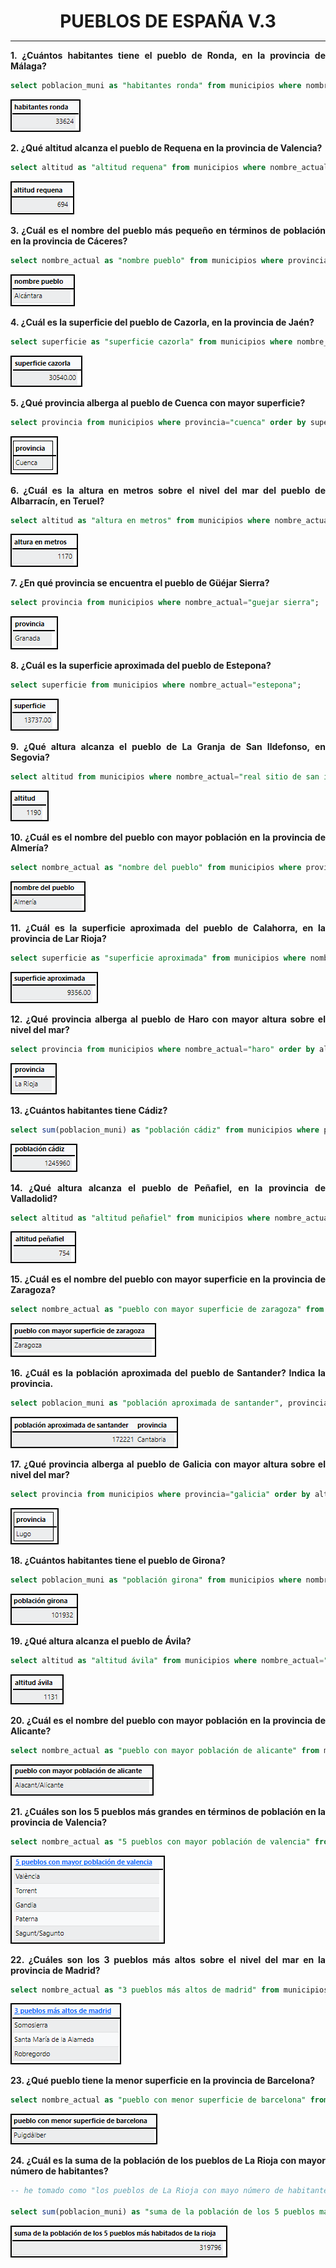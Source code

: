 <style>
  h1{
    text-align: center;
    font-weight: bold;
    border: none;
    margin-bottom: 0px;
  }

  p{
    text-align: justify;
  }

  img{
    border: 2px solid black;
  }
</style>

<h1>PUEBLOS DE ESPAÑA V.3</h1>

<hr>

<p><b>1. ¿Cuántos habitantes tiene el pueblo de Ronda, en la provincia de Málaga?</b></p>

```sql
select poblacion_muni as "habitantes ronda" from municipios where nombre_actual="ronda";
```

<img src="img/1.png">

<p><b>2. ¿Qué altitud alcanza el pueblo de Requena en la provincia de Valencia?</b></p>

```sql
select altitud as "altitud requena" from municipios where nombre_actual="requena";
```

<img src="img/2.png">

<p><b>3. ¿Cuál es el nombre del pueblo más pequeño en términos de población en la provincia de Cáceres?</b></p>

```sql
select nombre_actual as "nombre pueblo" from municipios where provincia="caceres" order by altitud asc limit 1;
```

<img src="img/3.png">

<p><b>4. ¿Cuál es la superficie del pueblo de Cazorla, en la provincia de Jaén?</b></p>

```sql
select superficie as "superficie cazorla" from municipios where nombre_actual="cazorla"
```

<img src="img/4.png">

<p><b>5. ¿Qué provincia alberga al pueblo de Cuenca con mayor superficie?</b></p>

```sql
select provincia from municipios where provincia="cuenca" order by superficie desc limit 1;
```

<img src="img/5.png">

<p><b>6. ¿Cuál es la altura en metros sobre el nivel del mar del pueblo de Albarracín, en Teruel?</b></p>

```sql
select altitud as "altura en metros" from municipios where nombre_actual="albarracin";
```

<img src="img/6.png">

<p><b>7. ¿En qué provincia se encuentra el pueblo de Güéjar Sierra?</b></p>

```sql
select provincia from municipios where nombre_actual="guejar sierra";
```

<img src="img/7.png">

<p><b>8. ¿Cuál es la superficie aproximada del pueblo de Estepona?</b></p>

```sql
select superficie from municipios where nombre_actual="estepona";
```

<img src="img/8.png">

<p><b>9. ¿Qué altura alcanza el pueblo de La Granja de San Ildefonso, en Segovia?</b></p>

```sql
select altitud from municipios where nombre_actual="real sitio de san ildefonso";
```

<img src="img/9.png">

<p><b>10. ¿Cuál es el nombre del pueblo con mayor población en la provincia de Almería?</b></p>

```sql
select nombre_actual as "nombre del pueblo" from municipios where provincia="almeria" order by poblacion_muni desc limit 1;
```

<img src="img/10.png">

<p><b>11. ¿Cuál es la superficie aproximada del pueblo de Calahorra, en la provincia de Lar Rioja?</b></p>

```sql
select superficie as "superficie aproximada" from municipios where nombre_actual="calahorra" and provincia="la rioja";
```

<img src="img/11.png">

<p><b>12. ¿Qué provincia alberga al pueblo de Haro con mayor altura sobre el nivel del mar?</b></p>

```sql
select provincia from municipios where nombre_actual="haro" order by altitud desc limit 1;
```

<img src="img/12.png">

<p><b>13. ¿Cuántos habitantes tiene Cádiz?</b></p>

```sql
select sum(poblacion_muni) as "población cádiz" from municipios where provincia="cadiz";
```

<img src="img/13.png">

<p><b>14. ¿Qué altura alcanza el pueblo de Peñafiel, en la provincia de Valladolid?</b></p>

```sql
select altitud as "altitud peñafiel" from municipios where nombre_actual="peñafiel" and provincia="valladolid";
```

<img src="img/14.png">

<p><b>15. ¿Cuál es el nombre del pueblo con mayor superficie en la provincia de Zaragoza?</b></p>

```sql
select nombre_actual as "pueblo con mayor superficie de zaragoza" from municipios where provincia="zaragoza" order by superficie desc limit 1;
```

<img src="img/15.png">

<p><b>16. ¿Cuál es la población aproximada del pueblo de Santander? Indica la provincia.</b></p>

```sql
select poblacion_muni as "población aproximada de santander", provincia from municipios where nombre_actual="santander";
```

<img src="img/16.png">

<p><b>17. ¿Qué provincia alberga al pueblo de Galicia con mayor altura sobre el nivel del mar?</b></p>

```sql
select provincia from municipios where provincia="galicia" order by altitud desc limit 1;
```

<img src="img/17.png">

<p><b>18. ¿Cuántos habitantes tiene el pueblo de Girona?</b></p>

```sql
select poblacion_muni as "población girona" from municipios where nombre_actual="girona";
```

<img src="img/18.png">

<p><b>19. ¿Qué altura alcanza el pueblo de Ávila?</b></p>

```sql
select altitud as "altitud ávila" from municipios where nombre_actual="avila";
```

<img src="img/19.png">

<p><b>20. ¿Cuál es el nombre del pueblo con mayor población en la provincia de Alicante?</b></p>

```sql
select nombre_actual as "pueblo con mayor población de alicante" from municipios where provincia="alacant/alicante" order by poblacion_muni desc limit 1;
```

<img src="img/20.png">

<p><b>21. ¿Cuáles son los 5 pueblos más grandes en términos de población en la provincia de Valencia?</b></p>

```sql
select nombre_actual as "5 pueblos con mayor población de valencia" from municipios where provincia="valencia/valencia" order by poblacion_muni desc limit 5;
```

<img src="img/21.png">

<p><b>22. ¿Cuáles son los 3 pueblos más altos sobre el nivel del mar en la provincia de Madrid?</b></p>

```sql
select nombre_actual as "3 pueblos más altos de madrid" from municipios where provincia="madrid" order by altitud desc limit 3;
```

<img src="img/22.png">

<p><b>23. ¿Qué pueblo tiene la menor superficie en la provincia de Barcelona?</b></p>

```sql
select nombre_actual as "pueblo con menor superficie de barcelona" from municipios where provincia="barcelona" order by superficie asc limit 1;
```

<img src="img/23.png">

<p><b>24. ¿Cuál es la suma de la población de los pueblos de La Rioja con mayor número de habitantes?</b></p>

```sql
-- he tomado como "los pueblos de La Rioja con mayo número de habitantes" los 5 pueblos con mayor población

select sum(poblacion_muni) as "suma de la población de los 5 pueblos más habitados de la rioja" from municipios where provincia="la rioja" order by poblacion_muni desc limit 5;
```

<img src="img/24.png">